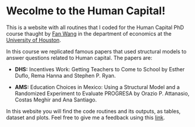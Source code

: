 # Wecolme to the Human Capital!

This is a website with all routines that I coded for the Human Capital PhD course thaught by [Fan Wang](https://fanwangecon.github.io) in the department of economics at the [University of Houston](https://www.uh.edu/class/economics/).

In this course we replicated famous papers that used structural models to answer questions related to Human capital. The papers are:

- **DHS:** Incentives Work: Getting Teachers to Come to School by Esther Duflo, Rema Hanna and Stephen P. Ryan.

- **AMS:** Education Choices in Mexico: Using a Structural Model and a Randomized Experiment to Evaluate PROGRESA by Orazio P. Attanasio, Costas Meghir and Ana Santiago.

In this website you will find the code routines and its outputs, as tables, dataset and plots. Feel free to give me a feedback using this [link](mailto:angelofgdsantos@gmail.com).

```{tableofcontents}
```
